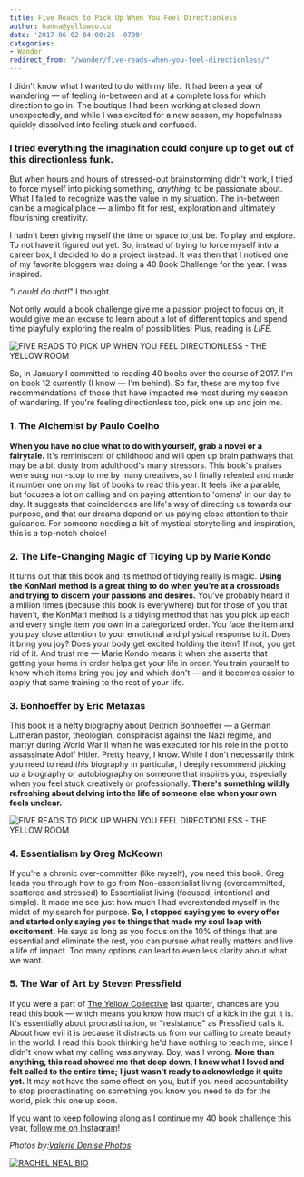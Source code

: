 ```yaml
---
title: Five Reads to Pick Up When You Feel Directionless
author: hanna@yellowco.co
date: '2017-06-02 04:00:25 -0700'
categories:
- Wander
redirect_from: "/wander/five-reads-when-you-feel-directionless/"
---
```


I didn't know what I wanted to do with my life.  It had been a year of wandering — of feeling in-between and at a complete loss for which direction to go in. The boutique I had been working at closed down unexpectedly, and while I was excited for a new season, my hopefulness quickly dissolved into feeling stuck and confused.

### **I tried everything the imagination could conjure up to get out of this directionless funk.**

But when hours and hours of stressed-out brainstorming didn't work, I tried to force myself into picking something, _anything_, to be passionate about. What I failed to recognize was the value in my situation. The in-between can be a magical place — a limbo fit for rest, exploration and ultimately flourishing creativity.

I hadn't been giving myself the time or space to just be. To play and explore. To not have it figured out yet. So, instead of trying to force myself into a career box, I decided to do a project instead. It was then that I noticed one of my favorite bloggers was doing a 40 Book Challenge for the year. I was inspired.

_"I could do that!_" I thought.

Not only would a book challenge give me a passion project to focus on, it would give me an excuse to learn about a lot of different topics and spend time playfully exploring the realm of possibilities! Plus, reading is _LIFE._

![FIVE READS TO PICK UP WHEN YOU FEEL DIRECTIONLESS - THE YELLOW ROOM](http://yellowco.co/wp-content/uploads/2017/06/ValerieDenisePhotos-55.jpg "FIVE READS TO PICK UP WHEN YOU FEEL DIRECTIONLESS - THE YELLOW ROOM")

So, in January I committed to reading 40 books over the course of 2017\. I'm on book 12 currently (I know — I'm behind). So far, these are my top five recommendations of those that have impacted me most during my season of wandering. If you're feeling directionless too, pick one up and join me.

### **1\. The Alchemist by Paulo Coelho**

**When you have no clue what to do with yourself, grab a novel or a fairytale.** It's reminiscent of childhood and will open up brain pathways that may be a bit dusty from adulthood's many stressors. This book's praises were sung non-stop to me by many creatives, so I finally relented and made it number one on my list of books to read this year. It feels like a parable, but focuses a lot on calling and on paying attention to 'omens' in our day to day. It suggests that coincidences are life's way of directing us towards our purpose, and that our dreams depend on us paying close attention to their guidance. For someone needing a bit of mystical storytelling and inspiration, this is a top-notch choice!  

### **2\. The Life-Changing Magic of Tidying Up by Marie Kondo**

It turns out that this book and its method of tidying really is magic. **Using the KonMari method is a great thing to do when you're at a crossroads and trying to discern your passions and desires.** You've probably heard it a million times (because this book is everywhere) but for those of you that haven't, the KonMari method is a tidying method that has you pick up each and every single item you own in a categorized order. You face the item and you pay close attention to your emotional and physical response to it. Does it bring you joy? Does your body get excited holding the item? If not, you get rid of it. And trust me — Marie Kondo means it when she asserts that getting your home in order helps get your life in order. You train yourself to know which items bring you joy and which don't — and it becomes easier to apply that same training to the rest of your life.

### **3\. Bonhoeffer by Eric Metaxas**

This book is a hefty biography about Deitrich Bonhoeffer — a German Lutheran pastor, theologian, conspiracist against the Nazi regime, and martyr during World War II when he was executed for his role in the plot to assassinate Adolf Hitler. Pretty heavy, I know. While I don't necessarily think you need to read _this_ biography in particular, I deeply recommend picking up a biography or autobiography on someone that inspires you, especially when you feel stuck creatively or professionally. **There's something wildly refreshing about delving into the life of someone else when your own feels unclear.**

![FIVE READS TO PICK UP WHEN YOU FEEL DIRECTIONLESS - THE YELLOW ROOM](http://yellowco.co/wp-content/uploads/2017/06/ValerieDenisePhotos-54.jpg "FIVE READS TO PICK UP WHEN YOU FEEL DIRECTIONLESS - THE YELLOW ROOM")

### **4\. Essentialism by Greg McKeown**

If you're a chronic over-committer (like myself), you need this book. Greg leads you through how to go from Non-essentialist living (overcommitted, scattered and stressed) to Essentialist living (focused, intentional and simple). It made me see just how much I had overextended myself in the midst of my search for purpose. **So, I stopped saying yes to every offer and started only saying yes to things that made my soul leap with excitement.** He says as long as you focus on the 10% of things that are essential and eliminate the rest, you can pursue what really matters and live a life of impact. Too many options can lead to even less clarity about what we want.

### **5\. The War of Art by Steven Pressfield**

If you were a part of [The Yellow Collective](http://yellowcollective.co/) last quarter, chances are you read this book — which means you know how much of a kick in the gut it is. It's essentially about procrastination, or "resistance" as Pressfield calls it. About how evil it is because it distracts us from our calling to create beauty in the world. I read this book thinking he'd have nothing to teach me, since I didn't know what my calling was anyway. Boy, was I wrong. **More than anything, this read showed me that deep down, I knew what I loved and felt called to the entire time;** **I just wasn't ready to acknowledge it quite yet.** It may not have the same effect on you, but if you need accountability to stop procrastinating on something you know you need to do for the world, pick this one up soon.

If you want to keep following along as I continue my 40 book challenge this year, [follow me on Instagram](https://www.instagram.com/rachelhneal/)!

_Photos by:[Valerie Denise Photos](http://www.valeriedenisephotos.com/)_

[![RACHEL NEAL BIO](http://yellowco.co/wp-content/uploads/2017/05/RACHEL-NEAL-BIO.jpg)](https://www.instagram.com/rachelhneal/)
